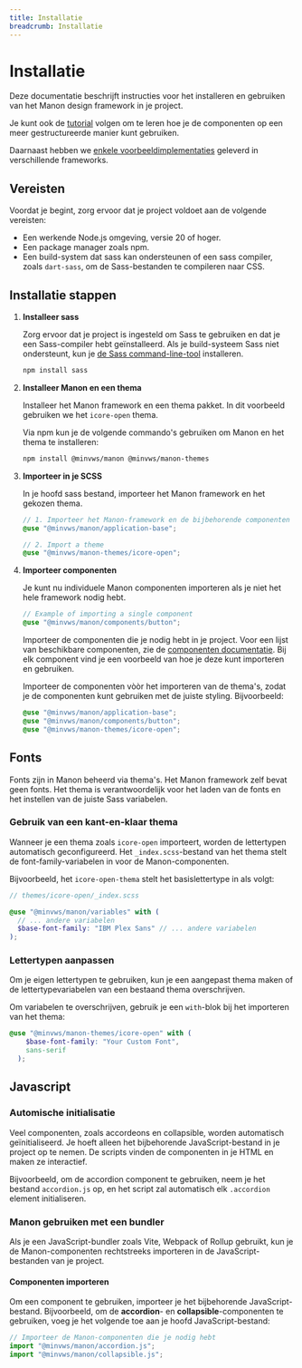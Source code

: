 ```yaml
---
title: Installatie
breadcrumb: Installatie
---
```


# Installatie

Deze documentatie beschrijft instructies voor het installeren en gebruiken van
het Manon design framework in je project.

Je kunt ook de
[tutorial](https://github.com/minvws/nl-rdo-manon/tree/main/examples/tutorial)
volgen om te leren hoe je de componenten op een meer gestructureerde manier kunt
gebruiken.

Daarnaast hebben we
[enkele voorbeeldimplementaties](https://github.com/minvws/nl-rdo-manon/tree/main/examples/)
geleverd in verschillende frameworks.

## Vereisten

Voordat je begint, zorg ervoor dat je project voldoet aan de volgende vereisten:

- Een werkende Node.js omgeving, versie 20 of hoger.
- Een package manager zoals npm.
- Een build-system dat sass kan ondersteunen of een sass compiler, zoals
  `dart-sass`, om de Sass-bestanden te compileren naar CSS.

## Installatie stappen

1. **Installeer sass**

   Zorg ervoor dat je project is ingesteld om Sass te gebruiken en dat je een
   Sass-compiler hebt geïnstalleerd. Als je build-systeem Sass niet ondersteunt,
   kun je
   [de Sass command-line-tool](https://sass-lang.com/documentation/cli/dart-sass/)
   installeren.

   ```bash
   npm install sass
   ```

2. **Installeer Manon en een thema**

   Installeer het Manon framework en een thema pakket. In dit voorbeeld
   gebruiken we het `icore-open` thema.

   Via npm kun je de volgende commando's gebruiken om Manon en het thema te
   installeren:

   ```bash
   npm install @minvws/manon @minvws/manon-themes
   ```

3. **Importeer in je SCSS**

   In je hoofd sass bestand, importeer het Manon framework en het gekozen thema.

   ```scss
   // 1. Importeer het Manon-framework en de bijbehorende componenten
   @use "@minvws/manon/application-base";

   // 2. Import a theme
   @use "@minvws/manon-themes/icore-open";
   ```

4. **Importeer componenten**

   Je kunt nu individuele Manon componenten importeren als je niet het hele
   framework nodig hebt.

   ```scss
   // Example of importing a single component
   @use "@minvws/manon/components/button";
   ```

   Importeer de componenten die je nodig hebt in je project. Voor een lijst van
   beschikbare componenten, zie de [componenten documentatie](/components). Bij
   elk component vind je een voorbeeld van hoe je deze kunt importeren en
   gebruiken.

   Importeer de componenten vòòr het importeren van de thema's, zodat je de
   componenten kunt gebruiken met de juiste styling. Bijvoorbeeld:

   ```scss
   @use "@minvws/manon/application-base";
   @use "@minvws/manon/components/button";
   @use "@minvws/manon-themes/icore-open";
   ```

## Fonts

Fonts zijn in Manon beheerd via thema's. Het Manon framework zelf bevat geen
fonts. Het thema is verantwoordelijk voor het laden van de fonts en het
instellen van de juiste Sass variabelen.

### Gebruik van een kant-en-klaar thema

Wanneer je een thema zoals `icore-open` importeert, worden de lettertypen
automatisch geconfigureerd. Het `_index.scss`-bestand van het thema stelt de
font-family-variabelen in voor de Manon-componenten.

Bijvoorbeeld, het `icore-open-thema` stelt het basislettertype in als volgt:

```scss
// themes/icore-open/_index.scss

@use "@minvws/manon/variables" with (
  // ... andere variabelen
  $base-font-family: "IBM Plex Sans" // ... andere variabelen
);
```

### Lettertypen aanpassen

Om je eigen lettertypen te gebruiken, kun je een aangepast thema maken of de
lettertypevariabelen van een bestaand thema overschrijven.

Om variabelen te overschrijven, gebruik je een `with`-blok bij het importeren
van het thema:

```scss
@use "@minvws/manon-themes/icore-open" with (
    $base-font-family: "Your Custom Font",
    sans-serif
  );
```

## Javascript

### Automische initialisatie

Veel componenten, zoals accordeons en collapsible, worden automatisch
geïnitialiseerd. Je hoeft alleen het bijbehorende JavaScript-bestand in je
project op te nemen. De scripts vinden de componenten in je HTML en maken ze
interactief.

Bijvoorbeeld, om de accordion component te gebruiken, neem je het bestand
`accordion.js` op, en het script zal automatisch elk `.accordion` element
initialiseren.

### Manon gebruiken met een bundler

Als je een JavaScript-bundler zoals Vite, Webpack of Rollup gebruikt, kun je de
Manon-componenten rechtstreeks importeren in de JavaScript-bestanden van je
project.

#### Componenten importeren

Om een component te gebruiken, importeer je het bijbehorende JavaScript-bestand.
Bijvoorbeeld, om de **accordion**- en **collapsible**-componenten te gebruiken,
voeg je het volgende toe aan je hoofd JavaScript-bestand:

```javascript
// Importeer de Manon-componenten die je nodig hebt
import "@minvws/manon/accordion.js";
import "@minvws/manon/collapsible.js";
```
